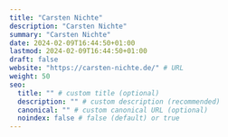 ```yaml
---
title: "Carsten Nichte"
description: "Carsten Nichte"
summary: "Carsten Nichte"
date: 2024-02-09T16:44:50+01:00
lastmod: 2024-02-09T16:44:50+01:00
draft: false
website: "https://carsten-nichte.de/" # URL
weight: 50
seo:
  title: "" # custom title (optional)
  description: "" # custom description (recommended)
  canonical: "" # custom canonical URL (optional)
  noindex: false # false (default) or true
---
```

